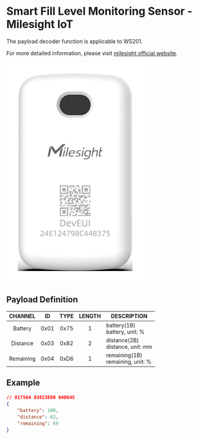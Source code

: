 # Smart Fill Level Monitoring Sensor - Milesight IoT

The payload decoder function is applicable to WS201.

For more detailed information, please visit [milesight official website](https://www.milesight-iot.com).

![WS201](WS201.png)

## Payload Definition

|  CHANNEL  |  ID  | TYPE | LENGTH | DESCRIPTION                          |
| :-------: | :--: | :--: | :----: | ------------------------------------ |
|  Battery  | 0x01 | 0x75 |   1    | battery(1B)<br/>battery, unit: %     |
| Distance  | 0x03 | 0x82 |   2    | distance(2B)<br/>distance, unit: mm  |
| Remaining | 0x04 | 0xD6 |   1    | remaining(1B)<br/>remaining, unit: % |

## Example

```json
// 017564 03823E00 04D645
{
    "battery": 100,
    "distance": 62,
    "remaining": 69
}
```
